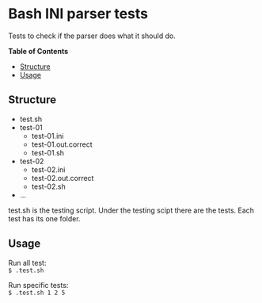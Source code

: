 # Bash INI parser tests
Tests to check if the parser does what it should do.

**Table of Contents**
- [Structure](#structure)
- [Usage](#usage)


## Structure
- test\.sh
- test-01
  - test-01.ini
  - test-01.out.correct
  - test-01\.sh
- test-02
  - test-02.ini
  - test-02.out.correct
  - test-02\.sh
- ... 

test\.sh is the testing script. Under the testing scipt there are the tests. Each test has its one folder.


## Usage
Run all test:\
```$ .test.sh ```

Run specific tests:\
```$ .test.sh 1 2 5```
